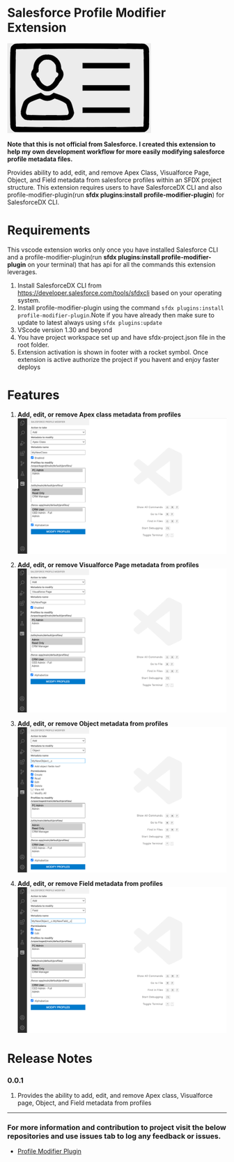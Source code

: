 # Salesforce Profile Modifier Extension 

[![Logo](./images/logo.png)](https://marketplace.visualstudio.com/items?itemName=SeanRussell.salesforce-profile-modifier)

**Note that this is not official from Salesforce. I created this extension to help my own development workflow for more easily modifying salesforce profile metadata files.**

Provides ability to add, edit, and remove Apex Class, Visualforce Page, Object, and Field metadata from salesforce profiles within an SFDX project structure. This extension requires users to have SalesforceDX CLI and also profile-modifier-plugin(run **sfdx plugins:install profile-modifier-plugin**) for SalesforceDX CLI.

# Requirements

This vscode extension works only once you have installed Salesforce CLI and a profile-modifier-plugin(run **sfdx plugins:install profile-modifier-plugin** on your terminal) that has api for all the commands this extension leverages.

1. Install SalesforceDX CLI from https://developer.salesforce.com/tools/sfdxcli based on your operating system.
2. Install profile-modifier-plugin using the command `sfdx plugins:install profile-modifier-plugin`.Note if you have already then make sure to update to latest always using `sfdx plugins:update`
3. VScode version 1.30 and beyond
4. You have project workspace set up and have sfdx-project.json file in the root folder. 
5. Extension activation is shown in footer with a rocket symbol. Once extension is active authorize the project if you havent and enjoy faster deploys

# Features

1. **Add, edit, or remove Apex class metadata from profiles**
    ![Logo](./images/addclass.png)

2. **Add, edit, or remove Visualforce Page metadata from profiles**
    ![Logo](./images/addpage.png)

3. **Add, edit, or remove Object metadata from profiles**
    ![Logo](./images/addobject.png)

4. **Add, edit, or remove Field metadata from profiles**
    ![Logo](./images/addfield.png)

# Release Notes
### 0.0.1

1. Provides the ability to add, edit, and remove Apex class, Visualforce page, Object, and Field metadata from profiles

-----------------------------------------------------------------------------------------------------------

### For more information and contribution to project visit the below repositories and use issues tab to log any feedback or issues.

* [Profile Modifier Plugin](https://github.com/seanrussell/profile-modifier-plugin)
